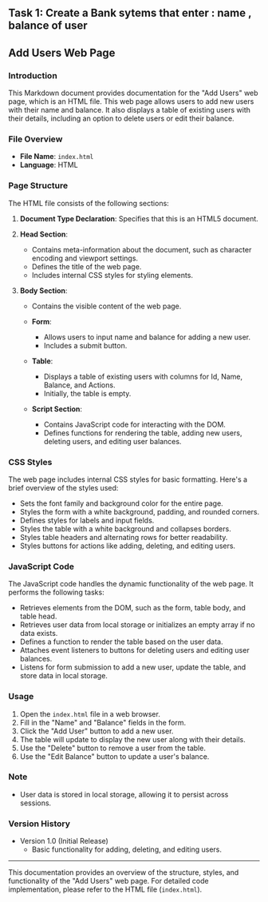## Task 1: Create a Bank sytems that enter : name , balance of user

## Add Users Web Page

### Introduction

This Markdown document provides documentation for the "Add Users" web page, which is an HTML file. This web page allows users to add new users with their name and balance. It also displays a table of existing users with their details, including an option to delete users or edit their balance.

### File Overview

- **File Name**: `index.html`
- **Language**: HTML

### Page Structure

The HTML file consists of the following sections:

1. **Document Type Declaration**: Specifies that this is an HTML5 document.
2. **Head Section**:

   - Contains meta-information about the document, such as character encoding and viewport settings.
   - Defines the title of the web page.
   - Includes internal CSS styles for styling elements.

3. **Body Section**:

   - Contains the visible content of the web page.

   - **Form**:

     - Allows users to input name and balance for adding a new user.
     - Includes a submit button.

   - **Table**:

     - Displays a table of existing users with columns for Id, Name, Balance, and Actions.
     - Initially, the table is empty.

   - **Script Section**:
     - Contains JavaScript code for interacting with the DOM.
     - Defines functions for rendering the table, adding new users, deleting users, and editing user balances.

### CSS Styles

The web page includes internal CSS styles for basic formatting. Here's a brief overview of the styles used:

- Sets the font family and background color for the entire page.
- Styles the form with a white background, padding, and rounded corners.
- Defines styles for labels and input fields.
- Styles the table with a white background and collapses borders.
- Styles table headers and alternating rows for better readability.
- Styles buttons for actions like adding, deleting, and editing users.

### JavaScript Code

The JavaScript code handles the dynamic functionality of the web page. It performs the following tasks:

- Retrieves elements from the DOM, such as the form, table body, and table head.
- Retrieves user data from local storage or initializes an empty array if no data exists.
- Defines a function to render the table based on the user data.
- Attaches event listeners to buttons for deleting users and editing user balances.
- Listens for form submission to add a new user, update the table, and store data in local storage.

### Usage

1. Open the `index.html` file in a web browser.
2. Fill in the "Name" and "Balance" fields in the form.
3. Click the "Add User" button to add a new user.
4. The table will update to display the new user along with their details.
5. Use the "Delete" button to remove a user from the table.
6. Use the "Edit Balance" button to update a user's balance.

### Note

- User data is stored in local storage, allowing it to persist across sessions.

### Version History

- Version 1.0 (Initial Release)
  - Basic functionality for adding, deleting, and editing users.

---

This documentation provides an overview of the structure, styles, and functionality of the "Add Users" web page. For detailed code implementation, please refer to the HTML file (`index.html`).
